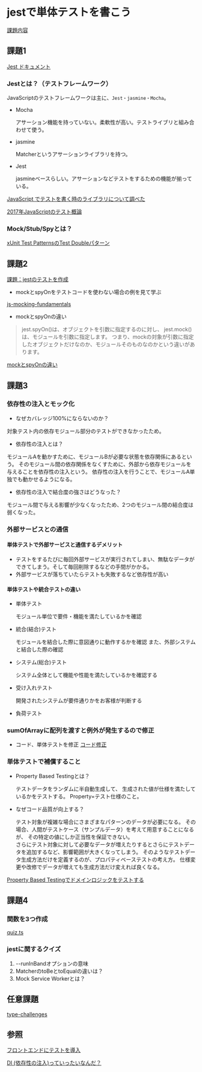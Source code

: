 # jestで単体テストを書こう

[課題内容](https://airtable.com/appPxhCPFYGqqN9YU/tblVlFr2q4lIqDKYc/viwX8r6DpCRp80swL/recd8ipJrExld4qtS?blocks=hide)

## 課題1

[Jest ドキュメント](https://jestjs.io/ja/docs/getting-started)

### Jestとは？（テストフレームワーク）

JavaScriptのテストフレームワークは主に、`Jest・jasmine・Mocha`。

- Mocha

  アサーション機能を持っていない。柔軟性が高い。テストライブリと組み合わせて使う。

- jasmine

   Matcherというアサーションライブラリを持つ。

- Jest

  jasmineベースらしい。アサーションなどテストをするための機能が揃っている。

[JavaScript でテストを書く時のライブラリについて調べた](https://starhoshi.hatenablog.com/entry/2017/12/14/JavaScript_%E3%81%A7%E3%83%86%E3%82%B9%E3%83%88%E3%82%92%E6%9B%B8%E3%81%8F%E6%99%82%E3%81%AE%E3%83%A9%E3%82%A4%E3%83%96%E3%83%A9%E3%83%AA%E3%81%AB%E3%81%A4%E3%81%84%E3%81%A6%E8%AA%BF%E3%81%B9%E3%81%9F)

[2017年JavaScriptのテスト概論](https://postd.cc/a-complete-guide-to-testing-javascript-in-2017/)

### Mock/Stub/Spyとは？

[xUnit Test PatternsのTest Doubleパターン](https://goyoki.hatenablog.com/entry/20120301/1330608789)

## 課題2

[課題：jestのテストを作成](https://github.com/shun57/praha-challenge-templates/tree/feature/jest_practice/jestSample)

- mockとspyOnをテストコードを使わない場合の例を見て学ぶ

[js-mocking-fundamentals](https://github.com/kentcdodds/js-mocking-fundamentals)

- mockとspyOnの違い

> jest.spyOn()は、オブジェクトを引数に指定するのに対し、 jest.mock()は、モジュールを引数に指定します。
> つまり、mockの対象が引数に指定したオブジェクトだけなのか、モジュールそのものなのかという違いがあります。

[mockとspyOnの違い](https://qiita.com/m-yo-biz/items/e9b6298d111ff6d03a5e#:~:text=%E7%9A%84%E3%81%AA%E4%BD%BF%E3%81%84%E6%96%B9-,jest.,%E3%81%AE%E3%81%8B%E3%81%A8%E3%81%84%E3%81%86%E9%81%95%E3%81%84%E3%81%8C%E3%81%82%E3%82%8A%E3%81%BE%E3%81%99%E3%80%82)


## 課題3

### 依存性の注入とモック化

- なぜカバレッジ100%にならないのか？

対象テスト内の依存モジュール部分のテストができなかったため。

- 依存性の注入とは？

モジュールAを動かすために、モジュールBが必要な状態を依存関係にあるという。
そのモジュール間の依存関係をなくすために、外部から依存モジュールを与えることを依存性の注入という。
依存性の注入を行うことで、モジュールA単独でも動かせるようになる。

- 依存性の注入で結合度の強さはどうなった？

モジュール間で与える影響が少なくなったため、2つのモジュール間の結合度は弱くなった。

### 外部サービスとの通信

#### 単体テストで外部サービスと通信するデメリット

- テストをするたびに毎回外部サービスが実行されてしまい、無駄なデータができてしまう。そして毎回削除するなどの手間がかかる。
- 外部サービスが落ちていたらテストも失敗するなど依存性が高い

#### 単体テストや統合テストの違い

- 単体テスト

  モジュール単位で要件・機能を満たしているかを確認

- 統合(結合)テスト

  モジュールを結合した際に意図通りに動作するかを確認
  また、外部システムと結合した際の確認

- システム(総合)テスト
  
  システム全体として機能や性能を満たしているかを確認する

- 受け入れテスト 
  
  開発されたシステムが要件通りかをお客様が判断する

- 負荷テスト

### sumOfArrayに配列を渡すと例外が発生するので修正

- コード、単体テストを修正
[コード修正](https://github.com/shun57/praha-challenge-templates/tree/feature/jest_practice/jestSample)

### 単体テストで補償すること

- Property Based Testingとは？

  テストデータをランダムに半自動生成して、
  生成された値が仕様を満たしているかをテストする。
  Property=テスト仕様のこと。

- なぜコード品質が向上する？

  テスト対象が複雑な場合にさまざまなパターンのデータが必要になる。
  その場合、人間がテストケース（サンプルデータ）を考えて用意することになるが、
  その特定の値にしか正当性を保証できない。<br>
  さらにテスト対象に対して必要なデータが増えたりするとさらにテストデータを追加するなど、影響範囲が大きくなってしまう。
  そのようなテストデータ生成方法だけを定義するのが、プロパティベーステストの考え方。
  仕様変更や改修でデータが増えても生成方法だけ変えれば良くなる。

[Property Based Testingでドメインロジックをテストする](https://gakuzzzz.github.io/slides/property_based_testing_for_domain/#1)

## 課題4

### 関数を3つ作成

[quiz.ts](https://github.com/shun57/praha-challenge-templates/blob/feature/jest_practice/jestSample/quiz.ts)

### jestに関するクイズ

1. --runInBandオプションの意味
2. MatcherのtoBeとtoEqualの違いは？
3. Mock Service Workerとは？

## 任意課題

[type-challenges
](https://github.com/type-challenges/type-challenges/blob/master/README.ja.md)

## 参照

[フロントエンドにテストを導入](https://qiita.com/howdy39/items/cdd5b252096f5a2fa438)

[DI (依存性の注入)っていったいなんだ？](https://jpdebug.com/p/2334077)
